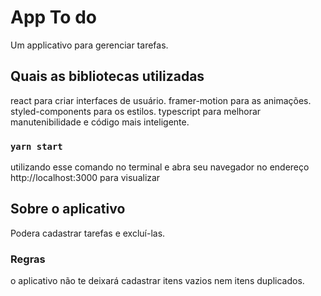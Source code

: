 # App To do

Um applicativo para gerenciar tarefas.

## Quais as bibliotecas utilizadas

react para criar interfaces de usuário.
framer-motion para as animações.
styled-components para os estilos.
typescript para melhorar manutenibilidade e código mais inteligente.

### `yarn start`

utilizando esse comando no terminal e abra seu navegador no endereço http://localhost:3000 para visualizar

## Sobre o aplicativo

Podera cadastrar tarefas e excluí-las.

### Regras

o aplicativo não te deixará cadastrar itens vazios nem itens duplicados.
